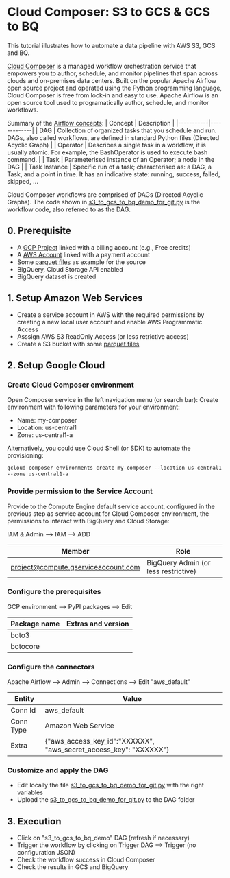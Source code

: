 # Cloud Composer: S3 to GCS & GCS to BQ

This tutorial illustrates how to automate a data pipeline with AWS S3, GCS and BQ.

[Cloud Composer](https://cloud.google.com/composer/docs) is a  managed workflow orchestration service that empowers you to author, schedule, and monitor pipelines that span across clouds and on-premises data centers. Built on the popular Apache Airflow open source project and operated using the Python programming language, Cloud Composer is free from lock-in and easy to use. Apache Airflow is an open source tool used to programatically author, schedule, and monitor workflows. 

Summary of the [Airflow concepts](https://airflow.apache.org/concepts.html#):
| Concept      | Description | 
|-----------|-------------|
| DAG | Collection of organized tasks that you schedule and run. DAGs, also called workflows, are defined in standard Python files (Directed Acyclic Graph) |
| Operator | Describes a single task in a workflow, it is usually atomic. For example, the BashOperator is used to execute bash command. |
| Task | Parameterised instance of an Operator; a node in the DAG |
| Task Instance | Specific run of a task; characterised as: a DAG, a Task, and a point in time. It has an indicative state: running, success, failed, skipped, ...

Cloud Composer workflows are comprised of DAGs (Directed Acyclic Graphs). The code shown in [s3_to_gcs_to_bq_demo_for_git.py](https://github.com/mbettan/lake-s3-gcp/blob/main/s3_to_gcs_to_bq_demo_for_git.py) is the workflow code, also referred to as the DAG.



## 0. Prerequisite

* A [GCP Project](https://cloud.google.com/resource-manager/docs/creating-managing-projects#creating_a_project) linked with a billing account (e.g., Free credits)
* A [AWS Account](https://aws.amazon.com/) linked with a payment account
* Some [parquet files](https://github.com/Teradata/kylo/tree/master/samples/sample-data/parquet) as example for the source
* BigQuery, Cloud Storage API enabled
* BigQuery dataset is created

## 1. Setup Amazon Web Services

* Create a service account in AWS with the required permissions by creating a new local user account and enable AWS Programmatic Access
* Asssign AWS S3 ReadOnly Access (or less retrictive access)
* Create a S3 bucket with some [parquet files](https://github.com/Teradata/kylo/tree/master/samples/sample-data/parquet)

## 2. Setup Google Cloud

### Create Cloud Composer environment 

Open Composer service in the left navigation menu (or search bar):
Create environment with following parameters for your environment:
- Name: my-composer
- Location: us-central1
- Zone: us-central1-a

Alternatively, you could use Cloud Shell (or SDK) to automate the provisioning:
```
gcloud composer environments create my-composer --location us-central1 --zone us-central1-a
```
### Provide permission to the Service Account

Provide to the Compute Engine default service account, configured in the previous step as service account for Cloud Composer environment, the permissions to interact with BigQuery and Cloud Storage:

IAM & Admin --> IAM --> ADD

| Member| Role | 
|------|------|
| project@compute.gserviceaccount.com | BigQuery Admin (or less restrictive) |


### Configure the prerequisites

GCP environment --> PyPI packages --> Edit

| Package name      | Extras and version | 
|-----------|-------------|
| boto3 | |
| botocore | |

### Configure the connectors

Apache Airflow --> Admin --> Connections --> Edit "aws_default"

| Entity     | Value | 
|-----------|-------------|
| Conn Id  | aws_default |
| Conn Type  | Amazon Web Service |
| Extra  | {"aws_access_key_id":"XXXXXX", "aws_secret_access_key": "XXXXXX"} |

### Customize and apply the DAG

- Edit locally the file [s3_to_gcs_to_bq_demo_for_git.py](https://github.com/mbettan/lake-s3-gcp/blob/main/s3_to_gcs_to_bq_demo_for_git.py) with the right variables
- Upload the [s3_to_gcs_to_bq_demo_for_git.py](https://github.com/mbettan/lake-s3-gcp/blob/main/s3_to_gcs_to_bq_demo_for_git.py) to the DAG folder

## 3. Execution

- Click on "s3_to_gcs_to_bq_demo" DAG (refresh if necessary)
- Trigger the workflow by clicking on Trigger DAG --> Trigger (no configuration JSON)
- Check the workflow success in Cloud Composer
- Check the results in GCS and BigQuery





